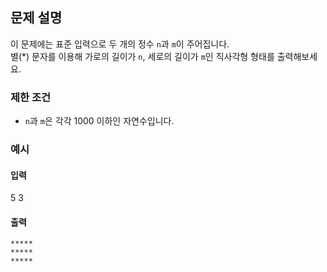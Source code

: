## 문제 설명

이 문제에는 표준 입력으로 두 개의 정수 `n`과 `m`이 주어집니다.  
별(*) 문자를 이용해 가로의 길이가 `n`, 세로의 길이가 `m`인 직사각형 형태를 출력해보세요.

### 제한 조건
- `n`과 `m`은 각각 1000 이하인 자연수입니다.

### 예시

#### 입력

5 3

#### 출력

```
*****
*****
*****
```
